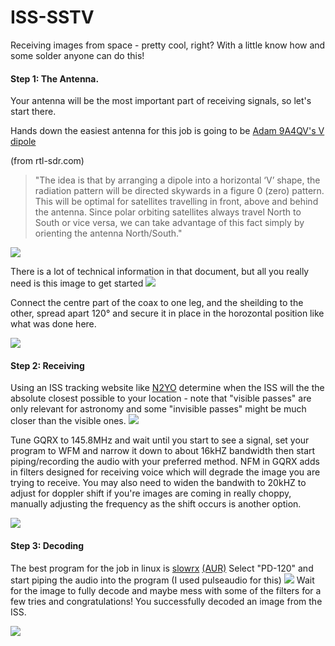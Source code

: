 # ISS-SSTV
Receiving images from space - pretty cool, right? 
With a little know how and some solder anyone can do this!

#### Step 1: The Antenna.
Your antenna will be the most important part of receiving signals, so let's start there. 

Hands down the easiest antenna for this job is going to be [Adam 9A4QV's V dipole](https://www.dropbox.com/s/6fpfn2p9filc9ol/DIY%20137MHz%20WX-sat%20V-dipole%20antenna.pdf?dl=0) 

(from rtl-sdr.com) 
>"The idea is that by arranging a dipole into a horizontal ‘V’ shape, the radiation pattern will be directed skywards in a figure 0 (zero) pattern. This will be optimal for satellites travelling in front, above and behind the antenna. Since polar orbiting satellites always travel North to South or vice versa, we can take advantage of this fact simply by orienting the antenna North/South."

<img src=https://upload.wikimedia.org/wikipedia/commons/d/dd/Dipole_receiving_antenna_animation_6_800x394x150ms.gif>

There is a lot of technical information in that document, but all you really need is this image to get started <img src=https://www.rtl-sdr.com/wp-content/uploads/2017/03/adams_V-dipole-500x375.png>

Connect the centre part of the coax to one leg, and the sheilding to the other, spread apart 120° and secure it in place in the horozontal position like what was done here. 

<img src=https://2.bp.blogspot.com/-c4QUnMfHPP0/WLSI7ONc3cI/AAAAAAAADKo/vDZc9aaJGKgRXelfyKBgoWxt6bFP3MrDwCLcB/s1600/Vdipole%2Broof.jpg>

#### Step 2: Receiving

Using an ISS tracking website like [N2YO](http://www.n2yo.com/?s=25544) determine when the ISS will the the absolute closest possible to your location - note that "visible passes" are only relevant for astronomy and some "invisible passes" might be much closer than the visible ones. 
<img src=https://i.imgur.com/iWO8j5U.png>

Tune GQRX to 145.8MHz and wait until you start to see a signal, set your program to WFM and narrow it down to about 16kHZ bandwidth then start piping/recording the audio with your preferred method. NFM in GQRX adds in filters designed for receiving voice which will degrade the image you are trying to receive. You may also need to widen the bandwith to 20kHZ to adjust for doppler shift if you're images are coming in really choppy, manually adjusting the frequency as the shift occurs is another option.

<img src=https://i.imgur.com/0nWsfoB.png>

#### Step 3: Decoding

The best program for the job in linux is [slowrx](https://github.com/windytan/slowrx) [(AUR)](https://aur.archlinux.org/packages/slowrx-git/) Select "PD-120" and start piping the audio into the program (I used pulseaudio for this)
<img src=https://i.imgur.com/6NncNWM.jpg> 
Wait for the image to fully decode and maybe mess with some of the filters for a few tries and congratulations! You successfully decoded an image from the ISS.

<img src= https://i.imgur.com/MG2QOA4.jpg>
